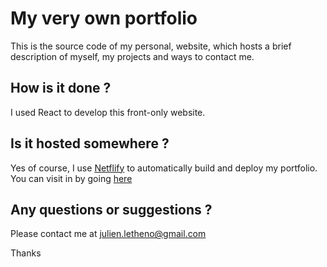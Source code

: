 # My very own portfolio

This is the source code of my personal, website, which hosts a brief description of myself, my projects and ways to contact me.

## How is it done ?

I used React to develop this front-only website. 

## Is it hosted somewhere ?

Yes of course, I use [Netflify](https://www.netlify.com/) to automatically build and deploy my portfolio. You can visit in by going [here](https://julien-le-theno.digital)

## Any questions or suggestions ?

Please contact me at julien.letheno@gmail.com

Thanks

